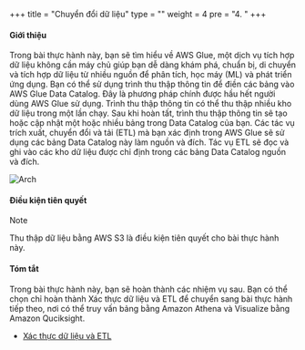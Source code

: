 +++
title = "Chuyển đổi dữ liệu"
type = ""
weight = 4
pre = "4. "
+++

#### Giới thiệu
Trong bài thực hành này, bạn sẽ tìm hiểu về AWS Glue, một dịch vụ tích hợp dữ liệu không cần máy chủ giúp bạn dễ dàng khám phá, chuẩn bị, di chuyển và tích hợp dữ liệu từ nhiều nguồn để phân tích, học máy (ML) và phát triển ứng dụng. Bạn có thể sử dụng trình thu thập thông tin để điền các bảng vào AWS Glue Data Catalog. Đây là phương pháp chính được hầu hết người dùng AWS Glue sử dụng. Trình thu thập thông tin có thể thu thập nhiều kho dữ liệu trong một lần chạy. Sau khi hoàn tất, trình thu thập thông tin sẽ tạo hoặc cập nhật một hoặc nhiều bảng trong Data Catalog của bạn. Các tác vụ trích xuất, chuyển đổi và tải (ETL) mà bạn xác định trong AWS Glue sẽ sử dụng các bảng Data Catalog này làm nguồn và đích. Tác vụ ETL sẽ đọc và ghi vào các kho dữ liệu được chỉ định trong các bảng Data Catalog nguồn và đích.

![Arch](../../image/1.Introduction/001-TransformingDataArchitecture.png)

#### Điều kiện tiên quyết
> [!NOTE]
> Thu thập dữ liệu bằng AWS S3 là điều kiện tiên quyết cho bài thực hành này.

#### Tóm tắt
Trong bài thực hành này, bạn sẽ hoàn thành các nhiệm vụ sau. Bạn có thể chọn chỉ hoàn thành Xác thực dữ liệu và ETL để chuyển sang bài thực hành tiếp theo, nơi có thể truy vấn bảng bằng Amazon Athena và Visualize bằng Amazon Quciksight.
- [Xác thực dữ liệu và ETL](4.1/)